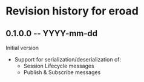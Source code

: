 # Revision history for eroad

## 0.1.0.0  -- YYYY-mm-dd

Initial version

* Support for serialization/deserialization of:
    - Session Lifecycle messages
    - Publish & Subscribe messages
